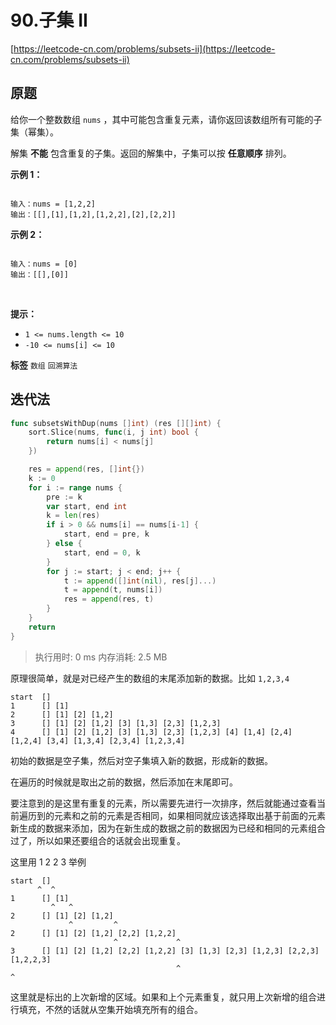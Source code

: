 # 90.子集 II
[https://leetcode-cn.com/problems/subsets-ii](https://leetcode-cn.com/problems/subsets-ii) 
## 原题
给你一个整数数组 `nums` ，其中可能包含重复元素，请你返回该数组所有可能的子集（幂集）。

解集 **不能** 包含重复的子集。返回的解集中，子集可以按 **任意顺序** 排列。
 

 **示例 1：** 

```

输入：nums = [1,2,2]
输出：[[],[1],[1,2],[1,2,2],[2],[2,2]]

```
 **示例 2：** 

```

输入：nums = [0]
输出：[[],[0]]

```
 

 **提示：** 
-  `1 <= nums.length <= 10` 
-  `-10 <= nums[i] <= 10` 
 
**标签**
`数组` `回溯算法` 


## 迭代法
```go
func subsetsWithDup(nums []int) (res [][]int) {
	sort.Slice(nums, func(i, j int) bool {
		return nums[i] < nums[j]
	})

	res = append(res, []int{})
	k := 0
	for i := range nums {
		pre := k
		var start, end int
		k = len(res)
		if i > 0 && nums[i] == nums[i-1] {
			start, end = pre, k
		} else {
			start, end = 0, k
		}
		for j := start; j < end; j++ {
			t := append([]int(nil), res[j]...)
			t = append(t, nums[i])
			res = append(res, t)
		}
	}
	return
}
```
>执行用时: 0 ms
内存消耗: 2.5 MB

原理很简单，就是对已经产生的数组的末尾添加新的数据。比如 `1,2,3,4`
```
start  []
1      [] [1]
2      [] [1] [2] [1,2]
3      [] [1] [2] [1,2] [3] [1,3] [2,3] [1,2,3]
4      [] [1] [2] [1,2] [3] [1,3] [2,3] [1,2,3] [4] [1,4] [2,4] [1,2,4] [3,4] [1,3,4] [2,3,4] [1,2,3,4]
```
初始的数据是空子集，然后对空子集填入新的数据，形成新的数据。

在遍历的时候就是取出之前的数据，然后添加在末尾即可。

要注意到的是这里有重复的元素，所以需要先进行一次排序，然后就能通过查看当前遍历到的元素和之前的元素是否相同，如果相同就应该选择取出基于前面的元素新生成的数据来添加，因为在新生成的数据之前的数据因为已经和相同的元素组合过了，所以如果还要组合的话就会出现重复。

这里用 1 2 2 3 举例
```
start  []
      ^  ^
1      [] [1]
         ^   ^
2      [] [1] [2] [1,2]
             ^         ^
2      [] [1] [2] [1,2] [2,2] [1,2,2] 
                       ^             ^            
3      [] [1] [2] [1,2] [2,2] [1,2,2] [3] [1,3] [2,3] [1,2,3] [2,2,3] [1,2,2,3] 
                                     ^                                         ^
```

这里就是标出的上次新增的区域。如果和上个元素重复，就只用上次新增的组合进行填充，不然的话就从空集开始填充所有的组合。